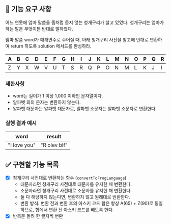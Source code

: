 ## 🚀 기능 요구 사항

어느 연못에 엄마 말씀을 좀처럼 듣지 않는 청개구리가 살고 있었다. 청개구리는 엄마가 하는 말은 무엇이든 반대로 말하였다.

엄마 말씀 word가 매개변수로 주어질 때, 아래 청개구리 사전을 참고해 반대로 변환하여 return 하도록 solution 메서드를 완성하라.

| A | B | C | D | E | F | G | H | I | J | K | L | M | N | O | P | Q | R | S | T | U | V | W | X | Y | Z |
| --- | --- | --- | --- | --- | --- | --- | --- | --- | --- | --- | --- | --- | --- | --- | --- | --- | --- | --- | --- | --- | --- | --- | --- | --- | --- |
| Z | Y | X | W | V | U | T | S | R | Q | P | O | N | M | L | K | J | I | H | G | F | E | D | C | B | A |

### 제한사항

- word는 길이가 1 이상 1,000 이하인 문자열이다.
- 알파벳 외의 문자는 변환하지 않는다.
- 알파벳 대문자는 알파벳 대문자로, 알파벳 소문자는 알파벳 소문자로 변환한다.

### 실행 결과 예시

| word | result |
| --- | --- |
| "I love you" | "R olev blf" |

## ✅ 구현할 기능 목록  

- [x] 청개구리 사전대로 변환하는 함수 (`convertToFrogLanguage`)
  - 대문자라면 청개구리 사전대로 대문자를 유지한 채 변환한다.
  - 소문자라면 청개구리 사전대로 소문자를 유지한 채 변환한다.
  - 둘 다 해당하지 않는다면, 변환하지 않고 원래대로 반환한다. 
  - 변환 방식: 변환 전과 변환 후의 아스키 코드 합은 항상 A(65) + Z(90)로 동일하므로, 합에서 변환 전 아스키 코드를 빼도록 한다.   
- [x] 반복문 돌려 한 글자씩 변환
